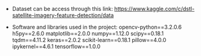 - Dataset can be access through this link:
	https://www.kaggle.com/c/dstl-satellite-imagery-feature-detection/data

- Software and libraries used in the project:
	opencv-python==3.2.0.6
	h5py==2.6.0
	matplotlib==2.0.0
	numpy==1.12.0
	scipy==0.18.1
	tqdm==4.11.2
	keras==2.0.2
	scikit-learn==0.18.1
	pillow==4.0.0
	ipykernel==4.6.1
	tensorflow==1.0.0